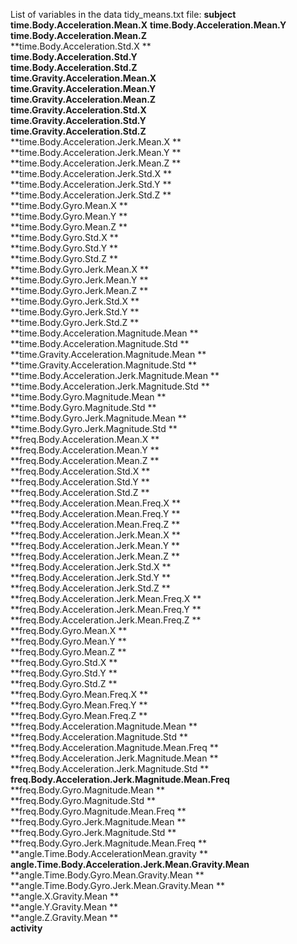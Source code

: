 
List of variables in the data tidy_means.txt file:
**subject**
**time.Body.Acceleration.Mean.X**
**time.Body.Acceleration.Mean.Y**
**time.Body.Acceleration.Mean.Z**                      
**time.Body.Acceleration.Std.X **                      
**time.Body.Acceleration.Std.Y**                       
**time.Body.Acceleration.Std.Z**                       
**time.Gravity.Acceleration.Mean.X**              
**time.Gravity.Acceleration.Mean.Y**                  
**time.Gravity.Acceleration.Mean.Z**                  
**time.Gravity.Acceleration.Std.X**                  
**time.Gravity.Acceleration.Std.Y**                  
**time.Gravity.Acceleration.Std.Z**                  
**time.Body.Acceleration.Jerk.Mean.X **                
**time.Body.Acceleration.Jerk.Mean.Y **                
**time.Body.Acceleration.Jerk.Mean.Z **                
**time.Body.Acceleration.Jerk.Std.X  **                
**time.Body.Acceleration.Jerk.Std.Y  **                
**time.Body.Acceleration.Jerk.Std.Z  **                
**time.Body.Gyro.Mean.X   **                
**time.Body.Gyro.Mean.Y   **                           
**time.Body.Gyro.Mean.Z   **                           
**time.Body.Gyro.Std.X    **                           
**time.Body.Gyro.Std.Y    **                           
**time.Body.Gyro.Std.Z    **                           
**time.Body.Gyro.Jerk.Mean.X **                        
**time.Body.Gyro.Jerk.Mean.Y **                        
**time.Body.Gyro.Jerk.Mean.Z **                        
**time.Body.Gyro.Jerk.Std.X  **                        
**time.Body.Gyro.Jerk.Std.Y  **                        
**time.Body.Gyro.Jerk.Std.Z  **                        
**time.Body.Acceleration.Magnitude.Mean **            
**time.Body.Acceleration.Magnitude.Std  **             
**time.Gravity.Acceleration.Magnitude.Mean  **         
**time.Gravity.Acceleration.Magnitude.Std    **        
**time.Body.Acceleration.Jerk.Magnitude.Mean **        
**time.Body.Acceleration.Jerk.Magnitude.Std  **        
**time.Body.Gyro.Magnitude.Mean **                     
**time.Body.Gyro.Magnitude.Std  **                     
**time.Body.Gyro.Jerk.Magnitude.Mean **             
**time.Body.Gyro.Jerk.Magnitude.Std  **                
**freq.Body.Acceleration.Mean.X    **               
**freq.Body.Acceleration.Mean.Y    **                  
**freq.Body.Acceleration.Mean.Z    **                  
**freq.Body.Acceleration.Std.X     **                  
**freq.Body.Acceleration.Std.Y    **                   
**freq.Body.Acceleration.Std.Z     **                  
**freq.Body.Acceleration.Mean.Freq.X **               
**freq.Body.Acceleration.Mean.Freq.Y **                
**freq.Body.Acceleration.Mean.Freq.Z **                
**freq.Body.Acceleration.Jerk.Mean.X **                
**freq.Body.Acceleration.Jerk.Mean.Y **                
**freq.Body.Acceleration.Jerk.Mean.Z **                
**freq.Body.Acceleration.Jerk.Std.X  **                
**freq.Body.Acceleration.Jerk.Std.Y  **                
**freq.Body.Acceleration.Jerk.Std.Z  **                
**freq.Body.Acceleration.Jerk.Mean.Freq.X **           
**freq.Body.Acceleration.Jerk.Mean.Freq.Y **           
**freq.Body.Acceleration.Jerk.Mean.Freq.Z **           
**freq.Body.Gyro.Mean.X **                            
**freq.Body.Gyro.Mean.Y **                             
**freq.Body.Gyro.Mean.Z **                             
**freq.Body.Gyro.Std.X  **                             
**freq.Body.Gyro.Std.Y  **                             
**freq.Body.Gyro.Std.Z  **                             
**freq.Body.Gyro.Mean.Freq.X  **                       
**freq.Body.Gyro.Mean.Freq.Y  **                       
**freq.Body.Gyro.Mean.Freq.Z  **                       
**freq.Body.Acceleration.Magnitude.Mean **             
**freq.Body.Acceleration.Magnitude.Std  **             
**freq.Body.Acceleration.Magnitude.Mean.Freq **        
**freq.Body.Acceleration.Jerk.Magnitude.Mean **        
**freq.Body.Acceleration.Jerk.Magnitude.Std  **
**freq.Body.Acceleration.Jerk.Magnitude.Mean.Freq**
**freq.Body.Gyro.Magnitude.Mean **            
**freq.Body.Gyro.Magnitude.Std  **               
**freq.Body.Gyro.Magnitude.Mean.Freq **             
**freq.Body.Gyro.Jerk.Magnitude.Mean **              
**freq.Body.Gyro.Jerk.Magnitude.Std  **                
**freq.Body.Gyro.Jerk.Magnitude.Mean.Freq **          
**angle.Time.Body.AccelerationMean.gravity **         
**angle.Time.Body.Acceleration.Jerk.Mean.Gravity.Mean**
**angle.Time.Body.Gyro.Mean.Gravity.Mean **           
**angle.Time.Body.Gyro.Jerk.Mean.Gravity.Mean **       
**angle.X.Gravity.Mean **                              
**angle.Y.Gravity.Mean **                              
**angle.Z.Gravity.Mean **                         
**activity**
